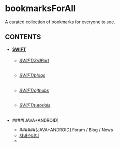 # bookmarksForAll
A curated collection of bookmarks for everyone to see.

## CONTENTS
- #### [SWIFT](swift/swift.md)
	- ###### [SWIFT/3rdPart](swift/swift.md/#3rdparty)
	- ###### [SWIFT/blogs](swift/swift.md/#blogs)
	- ###### [SWIFT/githubs](swift/swift.md/#githubs)
	- ###### [SWIFT/tutorials](swift/swift.md/#tutorials)

- ####[JAVA+ANDROID]
	- ######[JAVA+ANDROID] Forum / Blog / News
	- [자바스터디](http://blog.naver.com/koreannick/220587772504)
	-
